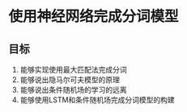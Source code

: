 # 使用神经网络完成分词模型

## 目标

1. 能够实现使用最大匹配法完成分词
2. 能够说出隐马尔可夫模型的原理
3. 能够说出条件随机场的学习的远离
4. 能够使用LSTM和条件随机场完成分词模型的构建

